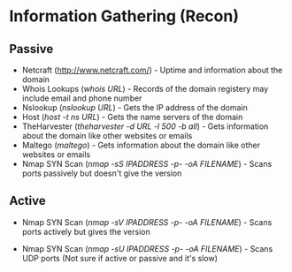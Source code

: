 # Information Gathering (Recon)

## Passive 
* Netcraft (http://www.netcraft.com/) - Uptime and information about the domain
* Whois Lookups (*whois URL*) - Records of the domain registery may include email and phone number
* Nslookup (*nslookup URL*) - Gets the IP address of the domain
* Host (*host -t ns URL*) - Gets the name servers of the domain
* TheHarvester (*theharvester -d URL -l 500 -b all*) - Gets information about the domain like other websites or emails
* Maltego (*maltego*) - Gets information about the domain like other websites or emails
* Nmap SYN Scan (*nmap -sS IPADDRESS -p- -oA FILENAME*) - Scans ports passively but doesn't give the version

## Active
* Nmap SYN Scan (*nmap -sV IPADDRESS -p- -oA FILENAME*) - Scans ports actively but gives the version

* Nmap SYN Scan (*nmap -sU IPADDRESS -p- -oA FILENAME*) - Scans UDP ports (Not sure if active or passive and it's slow)
